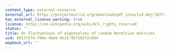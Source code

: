 ```yaml
---
content_type: external-resource
external_url: https://projecteuclid.org/download/pdf_1/euclid.dmj/1077231893
has_external_license_warning: true
license: https://en.wikipedia.org/wiki/All_rights_reserved
status: ''
title: On fluctuations of eigenvalues of random Hermitian matrices
uid: 8017c574-796e-4be9-9e1d-95758372c694
wayback_url: ''
---
```

